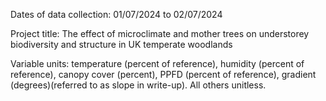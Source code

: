 Dates of data collection:	01/07/2024 to 02/07/2024

Project title: The effect of microclimate and mother trees on understorey biodiversity and structure in UK temperate woodlands

Variable units: temperature (percent of reference), humidity (percent of reference), canopy cover (percent), PPFD (percent of reference), gradient (degrees)(referred to as slope in write-up). All others unitless.
